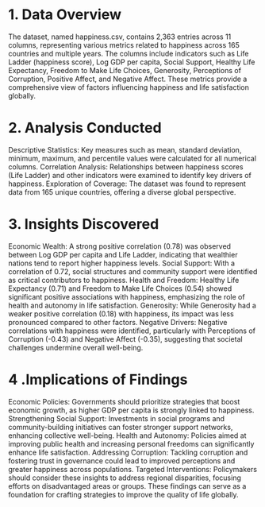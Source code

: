 # 1. Data Overview
The dataset, named happiness.csv, contains 2,363 entries across 11 columns, representing various metrics related to happiness across 165 countries and multiple years. The columns include indicators such as Life Ladder (happiness score), Log GDP per capita, Social Support, Healthy Life Expectancy, Freedom to Make Life Choices, Generosity, Perceptions of Corruption, Positive Affect, and Negative Affect. These metrics provide a comprehensive view of factors influencing happiness and life satisfaction globally.

# 2. Analysis Conducted
Descriptive Statistics: Key measures such as mean, standard deviation, minimum, maximum, and percentile values were calculated for all numerical columns.
Correlation Analysis: Relationships between happiness scores (Life Ladder) and other indicators were examined to identify key drivers of happiness.
Exploration of Coverage: The dataset was found to represent data from 165 unique countries, offering a diverse global perspective.
# 3. Insights Discovered
Economic Wealth: A strong positive correlation (0.78) was observed between Log GDP per capita and Life Ladder, indicating that wealthier nations tend to report higher happiness levels.
Social Support: With a correlation of 0.72, social structures and community support were identified as critical contributors to happiness.
Health and Freedom: Healthy Life Expectancy (0.71) and Freedom to Make Life Choices (0.54) showed significant positive associations with happiness, emphasizing the role of health and autonomy in life satisfaction.
Generosity: While Generosity had a weaker positive correlation (0.18) with happiness, its impact was less pronounced compared to other factors.
Negative Drivers: Negative correlations with happiness were identified, particularly with Perceptions of Corruption (-0.43) and Negative Affect (-0.35), suggesting that societal challenges undermine overall well-being.
# 4 .Implications of Findings
Economic Policies: Governments should prioritize strategies that boost economic growth, as higher GDP per capita is strongly linked to happiness.
Strengthening Social Support: Investments in social programs and community-building initiatives can foster stronger support networks, enhancing collective well-being.
Health and Autonomy: Policies aimed at improving public health and increasing personal freedoms can significantly enhance life satisfaction.
Addressing Corruption: Tackling corruption and fostering trust in governance could lead to improved perceptions and greater happiness across populations.
Targeted Interventions: Policymakers should consider these insights to address regional disparities, focusing efforts on disadvantaged areas or groups.
These findings can serve as a foundation for crafting strategies to improve the quality of life globally.
